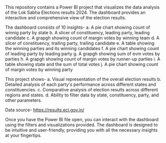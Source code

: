 This repository contains a Power BI project that visualizes the data analysis of the Lok Sabha Elections  results 2024.
The dashboard provides an interactive and comprehensive view of the election results.

The dashboard consists of 10 insights-
      a. A pie chart showing count of winnig party by state
      b. A slicer of constituency, leading party, leading candidate
      c. A grapgh showing count of margin votes by winning team
      d. A slicer of constituency, trailing party, trailing candidate
      e. A table showing the winning parties and its winning candidates
      f. A pie chart showing count of leading party by leading party
      g. A grapgh showing sum of evm votes by parties
      h. A grapgh showing count of margin votes by runner-up parties
      i. A table showing state and the sum of total votes
      j. A pie chart showing count of margin votes by winning party
    
This project shows- 
     a. Visual representation of the overall election results
     b. Detailed analysis of each party's performance across different states and constituencies.
     c. Comparative analysis of election results across different regions and states.
     d. Ability to filter data by state, constituency, party, and other parameters.

Data source- https://results.eci.gov.in/

Once you have the Power BI file open, you can interact with the dashboard using the filters and visualizations provided.
The dashboard is designed to be intuitive and user-friendly, providing you with all the necessary insights at your fingertips.
     

